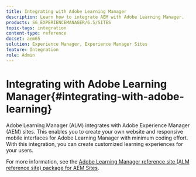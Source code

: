 ```yaml
---
title: Integrating with Adobe Learning Manager
description: Learn how to integrate AEM with Adobe Learning Manager.
products: SG_EXPERIENCEMANAGER/6.5/SITES
topic-tags: integration
content-type: reference
docset: aem65
solution: Experience Manager, Experience Manager Sites
feature: Integration
role: Admin
---
```

# Integrating with Adobe Learning Manager{#integrating-with-adobe-learning}

Adobe Learning Manager (ALM) integrates with Adobe Experience Manager (AEM) sites. This enables you to create your own website and responsive mobile interfaces for Adobe Learning Manager with minimum coding effort. With this integration, you can create customized learning experiences for your users.

For more information, see the [Adobe Learning Manager reference site (ALM reference site) package for AEM Sites](https://helpx.adobe.com/learning-manager/adobe-learning-manager-integration-aem.html).
